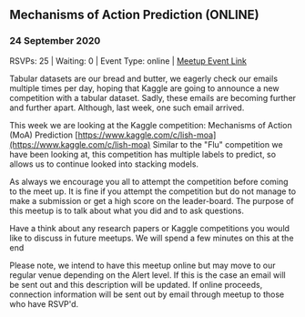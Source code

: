## Mechanisms of Action Prediction (ONLINE)
### 24 September 2020
RSVPs: 25 | Waiting: 0 | Event Type: online | [Meetup Event Link](https://www.meetup.com/Data-Science-Discussion-Auckland/events/273156810)

Tabular datasets are our bread and butter, we eagerly check our emails multiple times per day, hoping that Kaggle are going to announce a new competition with a tabular dataset. Sadly, these emails are becoming further and further apart. Although, last week, one such email arrived.

This week we are looking at the Kaggle competition: Mechanisms of Action (MoA) Prediction [https://www.kaggle.com/c/lish-moa](https://www.kaggle.com/c/lish-moa) Similar to the "Flu" competition we have been looking at, this competition has multiple labels to predict, so allows us to continue looked into stacking models.

As always we encourage you all to attempt the competition before coming to the meet up. It is fine if you attempt the competition but do not manage to make a submission or get a high score on the leader-board. The purpose of this meetup is to talk about what you did and to ask questions.

Have a think about any research papers or Kaggle competitions you would like to discuss in future meetups. We will spend a few minutes on this at the end

Please note, we intend to have this meetup online but may move to our regular venue depending on the Alert level. If this is the case an email will be sent out and this description will be updated. If online proceeds, connection information will be sent out by email through meetup to those who have RSVP'd.
